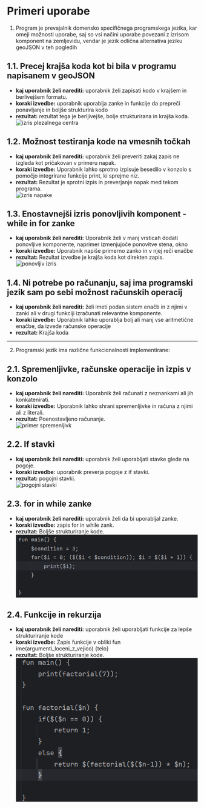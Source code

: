 # Primeri uporabe
1. Program je prevajalnik domensko specifičnega programskega jezika, kar omeji možnosti uporabe, saj so vsi načini uporabe povezani z izrisom komponent na zemljevidu, vendar je jezik odlična alternativa jeziku geoJSON v teh pogledih
## 1.1. Precej krajša koda kot bi bila v programu napisanem v geoJSON
* **kaj uporabnik želi narediti:** uporabnik želi zapisati kodo v krajšem in berlivejšem formatu.
* **koraki izvedbe:** uporabnik uporablja zanke in funkcije da prepreči ponavljanje in boljše strukturira kodo
* **rezultat:** rezultat tega je berljivejše, bolje strukturirana in krajša koda.<br>
![izris plezalnega centra](https://github.com/user-attachments/assets/89947d1c-4125-4c70-b80c-279613cb45f8)

## 1.2. Možnost testiranja kode na vmesnih točkah
* **kaj uporabnik želi narediti:** uporabnik želi preveriti zakaj zapis ne izgleda kot pričakovan v primeru napak.
* **koraki izvedbe:** Uporabnik lahko sprotno izpisuje besedilo v konzolo s pomočjo integrirane funkcije print, ki sprejme niz.
* **rezultat:** Rezultat je sprotni izpis in preverjanje napak med tekom programa.<br>
![izris napake](https://github.com/user-attachments/assets/592f73fe-006d-4f40-a67d-552af75ac94a)

## 1.3. Enostavnejši izris ponovljivih komponent - while in for zanke
* **kaj uporabnik želi narediti:** Uporabnik želi v manj vrsticah dodati ponovljive komponente, naprimer izmenjujoče ponovitve stena, okno
* **koraki izvedbe:** Uporabnik napiše primerno zanko in v njej reči enačbe
* **rezultat:** Rezultat izvedbe je krajša koda kot direkten zapis.<br>
![ponovljiv izris](https://github.com/user-attachments/assets/837f4b10-7014-406e-b726-285e3cbc522a)

## 1.4. Ni potrebe po računanju, saj ima programski jezik sam po sebi možnost računskih operacij
* **kaj uporabnik želi narediti:** želi imeti podan sistem enačb in z njimi v zanki ali v drugi funkciji izračunati relevantne komponente.
* **koraki izvedbe:** Uporabnik lahko uporablja bolj ali manj vse aritmetične enačbe, da izvede računske operacije
* **rezultat:** Krajša koda

***
2. Programski jezik ima različne funkcionalnosti implementirane:
## 2.1. Spremenljivke, računske operacije in izpis v konzolo
* **kaj uporabnik želi narediti:** Uporabnik želi računati z neznankami ali jih konkatenirati.
* **koraki izvedbe:** Uporabnik lahko shrani spremenljivke in računa z njimi ali z literali.
* **rezultat:** Poenostavljeno računanje. <br>
![primer spremenljivk](https://github.com/user-attachments/assets/cda03172-7bce-4347-9098-923ccaab2e12)

## 2.2. If stavki
* **kaj uporabnik želi narediti:** uporabnik želi uporabljati stavke glede na pogoje.
* **koraki izvedbe:** uporabnik preverja pogoje z if stavki.
* **rezultat:** pogojni stavki.<br>
![pogojni stavki](https://github.com/user-attachments/assets/888eb0d7-052c-4c3e-8eb8-719db9f7ad2b)

## 2.3. for in while zanke
* **kaj uporabnik želi narediti:** uporabnik želi da bi uporabljal zanke.
* **koraki izvedbe:** zapis for in while zank.
* **rezultat:** Boljše strukturiranje kode.<br>
![for](./pictures/for.png)  
## 2.4. Funkcije in rekurzija
* **kaj uporabnik želi narediti:** uporabnik želi uporabljati funkcije za lepše strukturiranje kode
* **koraki izvedbe:** Zapis funkcije v obliki fun ime(argumenti_loceni_z_vejico) {telo}
* **rezultat:** Boljše strukturiranje kode.<br>
![rekurzija](./pictures/rekurzija.png)



